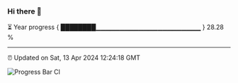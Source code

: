 ### Hi there 👋

⏳ Year progress { ████████▁▁▁▁▁▁▁▁▁▁▁▁▁▁▁▁▁▁▁▁▁▁ } 28.28 %

---

⏰ Updated on Sat, 13 Apr 2024 12:24:18 GMT

![Progress Bar CI](https://github.com/liununu/liununu/workflows/Progress%20Bar%20CI/badge.svg)
